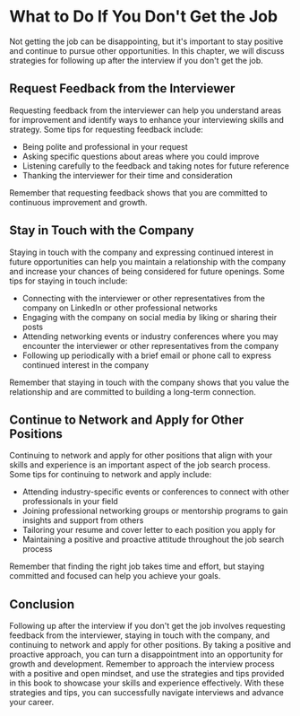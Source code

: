 What to Do If You Don't Get the Job
================================================================================

Not getting the job can be disappointing, but it's important to stay positive and continue to pursue other opportunities. In this chapter, we will discuss strategies for following up after the interview if you don't get the job.

Request Feedback from the Interviewer
-------------------------------------

Requesting feedback from the interviewer can help you understand areas for improvement and identify ways to enhance your interviewing skills and strategy. Some tips for requesting feedback include:

* Being polite and professional in your request
* Asking specific questions about areas where you could improve
* Listening carefully to the feedback and taking notes for future reference
* Thanking the interviewer for their time and consideration

Remember that requesting feedback shows that you are committed to continuous improvement and growth.

Stay in Touch with the Company
------------------------------

Staying in touch with the company and expressing continued interest in future opportunities can help you maintain a relationship with the company and increase your chances of being considered for future openings. Some tips for staying in touch include:

* Connecting with the interviewer or other representatives from the company on LinkedIn or other professional networks
* Engaging with the company on social media by liking or sharing their posts
* Attending networking events or industry conferences where you may encounter the interviewer or other representatives from the company
* Following up periodically with a brief email or phone call to express continued interest in the company

Remember that staying in touch with the company shows that you value the relationship and are committed to building a long-term connection.

Continue to Network and Apply for Other Positions
-------------------------------------------------

Continuing to network and apply for other positions that align with your skills and experience is an important aspect of the job search process. Some tips for continuing to network and apply include:

* Attending industry-specific events or conferences to connect with other professionals in your field
* Joining professional networking groups or mentorship programs to gain insights and support from others
* Tailoring your resume and cover letter to each position you apply for
* Maintaining a positive and proactive attitude throughout the job search process

Remember that finding the right job takes time and effort, but staying committed and focused can help you achieve your goals.

Conclusion
----------

Following up after the interview if you don't get the job involves requesting feedback from the interviewer, staying in touch with the company, and continuing to network and apply for other positions. By taking a positive and proactive approach, you can turn a disappointment into an opportunity for growth and development. Remember to approach the interview process with a positive and open mindset, and use the strategies and tips provided in this book to showcase your skills and experience effectively. With these strategies and tips, you can successfully navigate interviews and advance your career.
